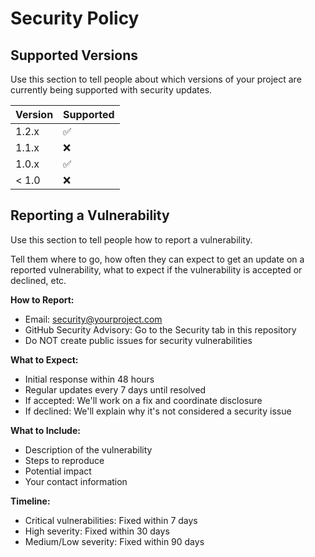 # Security Policy

## Supported Versions

Use this section to tell people about which versions of your project are
currently being supported with security updates.

| Version | Supported          |
| ------- | ------------------ |
| 1.2.x   | :white_check_mark: |
| 1.1.x   | :x:                |
| 1.0.x   | :white_check_mark: |
| < 1.0   | :x:                |

## Reporting a Vulnerability

Use this section to tell people how to report a vulnerability.

Tell them where to go, how often they can expect to get an update on a
reported vulnerability, what to expect if the vulnerability is accepted or
declined, etc.

**How to Report:**
- Email: security@yourproject.com
- GitHub Security Advisory: Go to the Security tab in this repository
- Do NOT create public issues for security vulnerabilities

**What to Expect:**
- Initial response within 48 hours
- Regular updates every 7 days until resolved
- If accepted: We'll work on a fix and coordinate disclosure
- If declined: We'll explain why it's not considered a security issue

**What to Include:**
- Description of the vulnerability
- Steps to reproduce
- Potential impact
- Your contact information

**Timeline:**
- Critical vulnerabilities: Fixed within 7 days
- High severity: Fixed within 30 days
- Medium/Low severity: Fixed within 90 days
